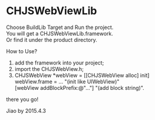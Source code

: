 # CHJSWebViewLib

Choose BuildLib Target and Run the project.<br>
You will get a CHJSWebViewLib.framework.<br>
Or find it under the product directory.<br>

How to Use?<br>

1.  add the framework into your project;<br>
2.  import the CHJSWebView.h;<br>
3.  CHJSWebView *webView = [[CHJSWebView alloc] init]<br>
    webView.frame = ... "(init like UIWebView)"<br>
    [webView addBlockPrefix:@"..."] "(add block string)".<br>
    
there you go!

Jiao by 2015.4.3
